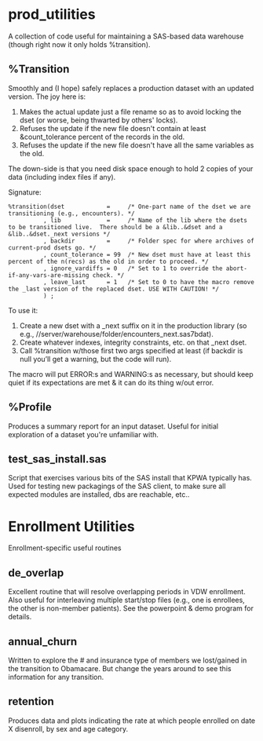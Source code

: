 prod_utilities
==============
A collection of code useful for maintaining a SAS-based data warehouse (though right now it only holds %transition).

%Transition
-----------
Smoothly and (I hope) safely replaces a production dataset with an updated version.  The joy here is:

1. Makes the actual update just a file rename so as to avoid locking the dset (or worse, being thwarted by others' locks).
2. Refuses the update if the new file doesn't contain at least &count_tolerance percent of the records in the old.
3. Refuses the update if the new file doesn't have all the same variables as the old.

The down-side is that you need disk space enough to hold 2 copies of your data (including index files if any).

Signature:

```
%transition(dset            =     /* One-part name of the dset we are transitioning (e.g., encounters). */
          , lib             =     /* Name of the lib where the dsets to be transitioned live.  There should be a &lib..&dset and a &lib..&dset._next versions */
          , backdir         =     /* Folder spec for where archives of current-prod dsets go. */
          , count_tolerance = 99  /* New dset must have at least this percent of the n(recs) as the old in order to proceed. */
          , ignore_vardiffs = 0   /* Set to 1 to override the abort-if-any-vars-are-missing check. */
          , leave_last      = 1   /* Set to 0 to have the macro remove the _last version of the replaced dset. USE WITH CAUTION! */
          ) ;
```

To use it:

1. Create a new dset with a \_next suffix on it in the production library (so e.g., //server/warehouse/folder/encounters_next.sas7bdat).
2. Create whatever indexes, integrity constraints, etc. on that _next dset.
3. Call %transition w/those first two args specified at least (if backdir is null you’ll get a warning, but the code will run).

The macro will put ERROR:s and WARNING:s as necessary, but should keep quiet if its expectations are met & it can do its thing w/out error.

%Profile
--------
Produces a summary report for an input dataset. Useful for initial exploration of a dataset you're unfamiliar with.

test_sas_install.sas
--------------------
Script that exercises various bits of the SAS install that KPWA typically has. Used for testing new packagings of the SAS client, to make sure all expected modules are installed, dbs are reachable, etc..

Enrollment Utilities
====================
Enrollment-specific useful routines

de_overlap
--------------
Excellent routine that will resolve overlapping periods in VDW enrollment.  Also useful for interleaving multiple start/stop files (e.g., one is enrollees, the other is non-member patients).  See the powerpoint & demo program for details.

annual_churn
------------
Written to explore the # and insurance type of members we lost/gained in the transition to Obamacare.  But change the years around to see this information for any transition.

retention
---------
Produces data and plots indicating the rate at which people enrolled on date X disenroll, by sex and age category.